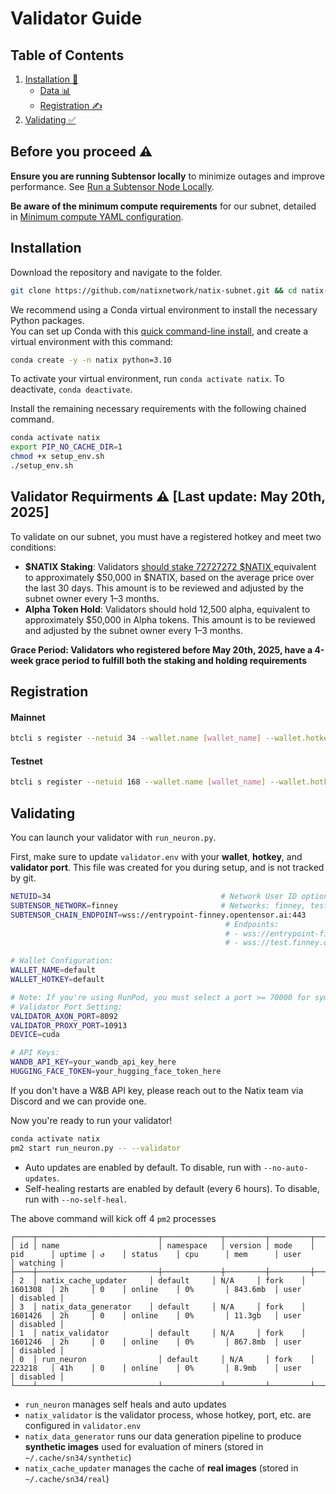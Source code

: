 # Validator Guide

## Table of Contents

1. [Installation 🔧](#installation)
   - [Data 📊](#data)
   - [Registration ✍️](#registration)
2. [Validating ✅](#validating)

## Before you proceed ⚠️

**Ensure you are running Subtensor locally** to minimize outages and improve performance. See [Run a Subtensor Node Locally](https://github.com/opentensor/subtensor/blob/main/docs/running-subtensor-locally.md#compiling-your-own-binary).

**Be aware of the minimum compute requirements** for our subnet, detailed in [Minimum compute YAML configuration](../min_compute.yml).

## Installation

Download the repository and navigate to the folder.
```bash
git clone https://github.com/natixnetwork/natix-subnet.git && cd natix-subnet
```

We recommend using a Conda virtual environment to install the necessary Python packages.<br>
You can set up Conda with this [quick command-line install](https://docs.anaconda.com/free/miniconda/#quick-command-line-install), and create a virtual environment with this command:

```bash
conda create -y -n natix python=3.10
```

To activate your virtual environment, run `conda activate natix`. To deactivate, `conda deactivate`.

Install the remaining necessary requirements with the following chained command.

```bash
conda activate natix
export PIP_NO_CACHE_DIR=1
chmod +x setup_env.sh
./setup_env.sh
```
##  Validator Requirments ⚠️ [Last update: May 20th, 2025]
To validate on our subnet, you must have a registered hotkey and meet two conditions:

- **$NATIX Staking**: Validators <a href="https://staking.natix.network/"> should stake 72727272 $NATIX </a> equivalent to approximately $50,000 in $NATIX, based on the average price over the last 30 days. This amount is to be reviewed and adjusted by the subnet owner every 1–3 months.
- **Alpha Token Hold**: Validators should hold 12,500 alpha, equivalent to approximately $50,000 in Alpha tokens. This amount is to be reviewed and adjusted by the subnet owner every 1–3 months. 

**Grace Period: Validators who registered before May 20th, 2025, have a 4-week grace period to fulfill both the staking and holding requirements**


## Registration

#### Mainnet

```bash
btcli s register --netuid 34 --wallet.name [wallet_name] --wallet.hotkey [wallet.hotkey] --subtensor.network finney
```

#### Testnet

```bash
btcli s register --netuid 168 --wallet.name [wallet_name] --wallet.hotkey [wallet.hotkey] --subtensor.network test
```


## Validating

You can launch your validator with `run_neuron.py`.

First, make sure to update `validator.env` with your **wallet**, **hotkey**, and **validator port**. This file was created for you during setup, and is not tracked by git.

```bash
NETUID=34                                      # Network User ID options: 34, 168
SUBTENSOR_NETWORK=finney                       # Networks: finney, test, local
SUBTENSOR_CHAIN_ENDPOINT=wss://entrypoint-finney.opentensor.ai:443
                                                # Endpoints:
                                                # - wss://entrypoint-finney.opentensor.ai:443
                                                # - wss://test.finney.opentensor.ai:443/

# Wallet Configuration:
WALLET_NAME=default
WALLET_HOTKEY=default

# Note: If you're using RunPod, you must select a port >= 70000 for symmetric mapping
# Validator Port Setting:
VALIDATOR_AXON_PORT=8092
VALIDATOR_PROXY_PORT=10913
DEVICE=cuda

# API Keys:
WANDB_API_KEY=your_wandb_api_key_here
HUGGING_FACE_TOKEN=your_hugging_face_token_here
```

If you don't have a W&B API key, please reach out to the Natix team via Discord and we can provide one.

Now you're ready to run your validator!

```bash
conda activate natix
pm2 start run_neuron.py -- --validator 
```
- Auto updates are enabled by default. To disable, run with `--no-auto-updates`.
- Self-healing restarts are enabled by default (every 6 hours). To disable, run with `--no-self-heal`.


The above command will kick off 4 `pm2` processes
```
┌────┬───────────────────────────┬─────────────┬─────────┬─────────┬──────────┬────────┬──────┬───────────┬──────────┬──────────┬──────────┬──────────┐
│ id │ name                      │ namespace   │ version │ mode    │ pid      │ uptime │ ↺    │ status    │ cpu      │ mem      │ user     │ watching │
├────┼───────────────────────────┼─────────────┼─────────┼─────────┼──────────┼────────┼──────┼───────────┼──────────┼──────────┼──────────┼──────────┤
│ 2  │ natix_cache_updater     │ default     │ N/A     │ fork    │ 1601308  │ 2h     │ 0    │ online    │ 0%       │ 843.6mb  │ user     │ disabled │
│ 3  │ natix_data_generator    │ default     │ N/A     │ fork    │ 1601426  │ 2h     │ 0    │ online    │ 0%       │ 11.3gb   │ user     │ disabled │
│ 1  │ natix_validator         │ default     │ N/A     │ fork    │ 1601246  │ 2h     │ 0    │ online    │ 0%       │ 867.8mb  │ user     │ disabled │
│ 0  │ run_neuron                │ default     │ N/A     │ fork    │ 223218   │ 41h    │ 0    │ online    │ 0%       │ 8.9mb    │ user     │ disabled │
└────┴───────────────────────────┴─────────────┴─────────┴─────────┴──────────┴────────┴──────┴───────────┴──────────┴──────────┴──────────┴──────────┘
```
- `run_neuron` manages self heals and auto updates
- `natix_validator` is the validator process, whose hotkey, port, etc. are configured in `validator.env`
- `natix_data_generator` runs our data generation pipeline to produce **synthetic images** used for evaluation of miners (stored in `~/.cache/sn34/synthetic`)
- `natix_cache_updater` manages the cache of **real images**  (stored in `~/.cache/sn34/real`) 
